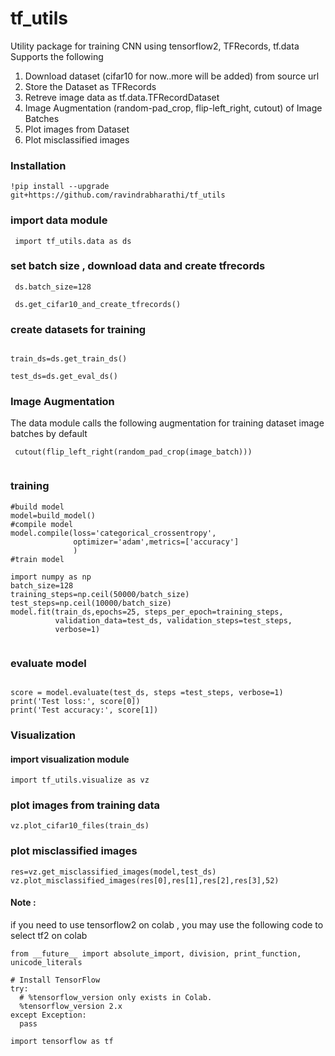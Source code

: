 # tf_utils
Utility package for training CNN using tensorflow2, TFRecords, tf.data
Supports the following
1. Download dataset (cifar10 for now..more will be added) from source url
2. Store the Dataset as TFRecords
3. Retreve image data as tf.data.TFRecordDataset
4. Image Augmentation (random-pad_crop, flip-left_right, cutout) of Image Batches
5. Plot images from Dataset 
6. Plot misclassified images 


### Installation
```
!pip install --upgrade git+https://github.com/ravindrabharathi/tf_utils
```
 

### import data module
```
 import tf_utils.data as ds
```

### set batch size , download data and create tfrecords

```
 ds.batch_size=128

 ds.get_cifar10_and_create_tfrecords()
 ```

### create datasets for training 
```

train_ds=ds.get_train_ds()

test_ds=ds.get_eval_ds()
```
### Image Augmentation
The data module calls the following augmentation for training dataset image batches by default 

```
 cutout(flip_left_right(random_pad_crop(image_batch)))
 
``` 
  
### training
```
#build model 
model=build_model()
#compile model
model.compile(loss='categorical_crossentropy',
              optimizer='adam',metrics=['accuracy']
              )
#train model 

import numpy as np
batch_size=128
training_steps=np.ceil(50000/batch_size)
test_steps=np.ceil(10000/batch_size)
model.fit(train_ds,epochs=25, steps_per_epoch=training_steps, 
          validation_data=test_ds, validation_steps=test_steps,
          verbose=1)
          
```
### evaluate model 
```

score = model.evaluate(test_ds, steps =test_steps, verbose=1)
print('Test loss:', score[0])
print('Test accuracy:', score[1])
```

### Visualization 

#### import visualization module
```
import tf_utils.visualize as vz
```
### plot images from training data
```
vz.plot_cifar10_files(train_ds)
```

### plot misclassified images
```
res=vz.get_misclassified_images(model,test_ds)
vz.plot_misclassified_images(res[0],res[1],res[2],res[3],52)
```

#### Note : 
if you need to use tensorflow2 on colab , you may use the following code to select tf2 on colab
```
from __future__ import absolute_import, division, print_function, unicode_literals

# Install TensorFlow
try:
  # %tensorflow_version only exists in Colab.
  %tensorflow_version 2.x
except Exception:
  pass

import tensorflow as tf

```


